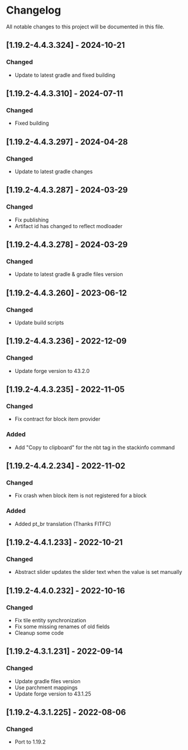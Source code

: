 # Changelog
All notable changes to this project will be documented in this file.

## [1.19.2-4.4.3.324] - 2024-10-21
### Changed
 - Update to latest gradle and fixed building

## [1.19.2-4.4.3.310] - 2024-07-11
### Changed
 - Fixed building

## [1.19.2-4.4.3.297] - 2024-04-28
### Changed
 - Update to latest gradle changes

## [1.19.2-4.4.3.287] - 2024-03-29
### Changed
 - Fix publishing
 - Artifact id has changed to reflect modloader

## [1.19.2-4.4.3.278] - 2024-03-29
### Changed
 - Update to latest gradle & gradle files version

## [1.19.2-4.4.3.260] - 2023-06-12
### Changed
 - Update build scripts

## [1.19.2-4.4.3.236] - 2022-12-09
### Changed
 - Update forge version to 43.2.0

## [1.19.2-4.4.3.235] - 2022-11-05
### Changed
 - Fix contract for block item provider

### Added
 - Add "Copy to clipboard" for the nbt tag in the stackinfo command

## [1.19.2-4.4.2.234] - 2022-11-02
### Changed
 - Fix crash when block item is not registered for a block

### Added
 - Added pt_br translation (Thanks FITFC)

## [1.19.2-4.4.1.233] - 2022-10-21
### Changed
 - Abstract slider updates the slider text when the value is set manually

## [1.19.2-4.4.0.232] - 2022-10-16
### Changed
 - Fix tile entity synchronization
 - Fix some missing renames of old fields
 - Cleanup some code

## [1.19.2-4.3.1.231] - 2022-09-14
### Changed
 - Update gradle files version
 - Use parchment mappings
 - Update forge version to 43.1.25

## [1.19.2-4.3.1.225] - 2022-08-06
### Changed
 - Port to 1.19.2